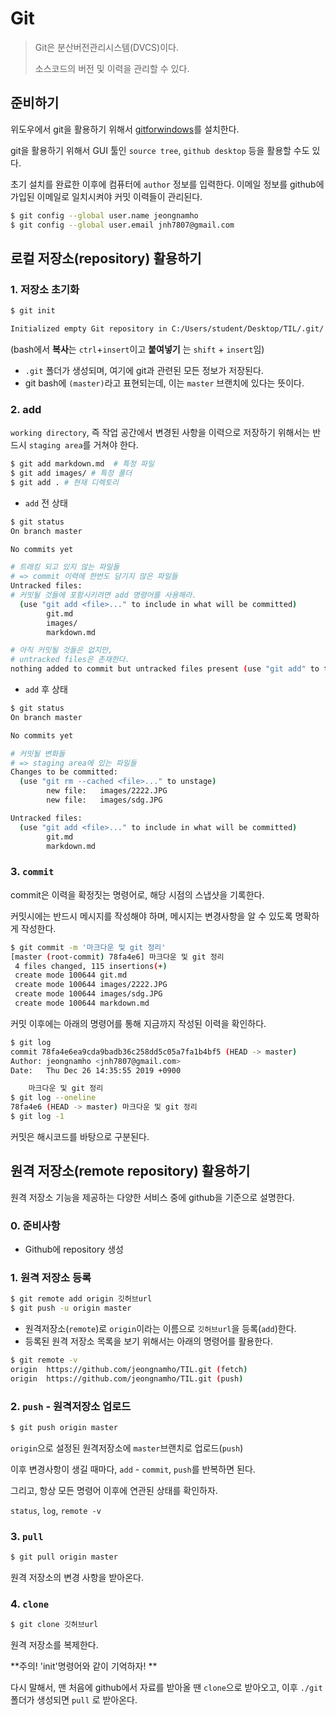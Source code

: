 # Git

> Git은 분산버전관리시스템(DVCS)이다.
>
> 소스코드의 버전 및 이력을 관리할 수 있다.

## 준비하기

위도우에서 git을 활용하기 위해서 [gitforwindows](https://gitforwindows.org)를 설치한다.

git을 활용하기 위해서 GUI 툴인 `source tree`, `github desktop` 등을 활용할 수도 있다.

초기 설치를 완료한 이후에 컴퓨터에 `author` 정보를 입력한다. 이메일 정보를 github에 가입된 이메일로 일치시켜야 커밋 이력들이 관리된다.

```bash
$ git config --global user.name jeongnamho
$ git config --global user.email jnh7807@gmail.com
```

## 로컬 저장소(repository) 활용하기

### 1. 저장소 초기화

```bash
$ git init

Initialized empty Git repository in C:/Users/student/Desktop/TIL/.git/
```

(bash에서 **복사**는 `ctrl`+`insert`이고 **붙여넣기** 는 `shift` + `insert`임)

* `.git` 폴더가 생성되며, 여기에 git과 관련된 모든 정보가 저장된다.
* git bash에 `(master)`라고 표현되는데, 이는 `master` 브랜치에 있다는 뜻이다.

### 2. add

`working directory`, 즉 작업 공간에서 변경된 사항을 이력으로 저장하기 위해서는 반드시 `staging area`를 거쳐야 한다.

```bash
$ git add markdown.md  # 특정 파일
$ git add images/ # 특정 폴더
$ git add . # 현재 디렉토리
```

* `add` 전 상태

```bash
$ git status
On branch master

No commits yet

# 트래킹 되고 있지 않는 파일들
# => commit 이력에 한번도 담기지 않은 파일들
Untracked files:
# 커밋될 것들에 포함시키려면 add 명령어를 사용해라.
  (use "git add <file>..." to include in what will be committed)
        git.md
        images/
        markdown.md

# 아직 커밋될 것들은 없지만,
# untracked files은 존재한다.
nothing added to commit but untracked files present (use "git add" to track)
```



* `add` 후 상태

```bash
$ git status
On branch master

No commits yet

# 커밋될 변화들
# => staging area에 있는 파일들
Changes to be committed:
  (use "git rm --cached <file>..." to unstage)
        new file:   images/2222.JPG
        new file:   images/sdg.JPG

Untracked files:
  (use "git add <file>..." to include in what will be committed)
        git.md
        markdown.md
```



### 3. `commit`

commit은 이력을 확정짓는 명령어로, 해당 시점의 스냅샷을 기록한다.

커밋시에는 반드시 메시지를 작성해야 하며, 메시지는 변경사항을 알 수 있도록 명확하게 작성한다.

```bash
$ git commit -m '마크다운 및 git 정리'
[master (root-commit) 78fa4e6] 마크다운 및 git 정리
 4 files changed, 115 insertions(+)
 create mode 100644 git.md
 create mode 100644 images/2222.JPG
 create mode 100644 images/sdg.JPG
 create mode 100644 markdown.md
```

커밋 이후에는 아래의 명령어를 통해 지금까지 작성된 이력을 확인하다.

```bash
$ git log
commit 78fa4e6ea9cda9badb36c258dd5c05a7fa1b4bf5 (HEAD -> master)
Author: jeongnamho <jnh7807@gmail.com>
Date:   Thu Dec 26 14:35:55 2019 +0900

    마크다운 및 git 정리
$ git log --oneline
78fa4e6 (HEAD -> master) 마크다운 및 git 정리
$ git log -1
```

커밋은 해시코드를 바탕으로 구분된다.



## 원격 저장소(remote repository) 활용하기

원격 저장소 기능을 제공하는 다양한 서비스 중에 github을 기준으로 설명한다.

### 0. 준비사항

* Github에 repository 생성

### 1. 원격 저장소 등록

```bash
$ git remote add origin 깃허브url
$ git push -u origin master
```

* 원격저장소(`remote`)로 `origin`이라는 이름으로 `깃허브url`을 등록(`add`)한다.
* 등록된 원격 저장소 목록을 보기 위해서는 아래의 명령어를 활용한다.

``` bash
$ git remote -v
origin  https://github.com/jeongnamho/TIL.git (fetch)
origin  https://github.com/jeongnamho/TIL.git (push)
```

### 2. `push` - 원격저장소 업로드

```bash
$ git push origin master
```

`origin`으로 설정된 원격저장소에 `master`브랜치로 업로드(`push`)

이후 변경사항이 생길 때마다, `add` - `commit`, `push`를 반복하면 된다.

그리고, 항상 모든 명령어 이후에 연관된 상태를 확인하자.

`status`, `log`, `remote -v`

###  3. `pull`

```bash
$ git pull origin master
```

원격 저장소의 변경 사항을 받아온다.

### 4. `clone`

```bash
$ git clone 깃허브url
```

원격 저장소를 복제한다.

**주의! 'init'명령어와 같이 기억하자! **

다시 말해서, 맨 처음에 github에서 자료를 받아올 땐  `clone`으로 받아오고, 이후 `./git` 폴더가 생성되면 `pull` 로 받아온다.